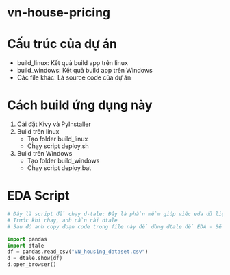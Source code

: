 # vn-house-pricing

# Cấu trúc của dự án
- build_linux: Kết quả build app trên linux
- build_windows: Kết quả build app trên Windows
- Các file khác: Là source code của dự án

# Cách build ứng dụng này
1. Cài đặt Kivy và PyInstaller
2. Build trên linux
    - Tạo folder build_linux
    - Chạy script deploy.sh
3. Build trên Windows
    - Tạo folder build_windows
    - Chạy script deploy.bat

# EDA Script
```python
# Đây là script để chạy d-tale: Đây là phần mềm giúp việc eda dữ liệu đơn giản hơn
# Trước khi chạy, anh cần cài dtale
# Sau đó anh copy đoạn code trong file này để dùng dtale để EDA - Sẽ dễ hơn.

import pandas
import dtale
df = pandas.read_csv("VN_housing_dataset.csv")
d = dtale.show(df)
d.open_browser()
```
